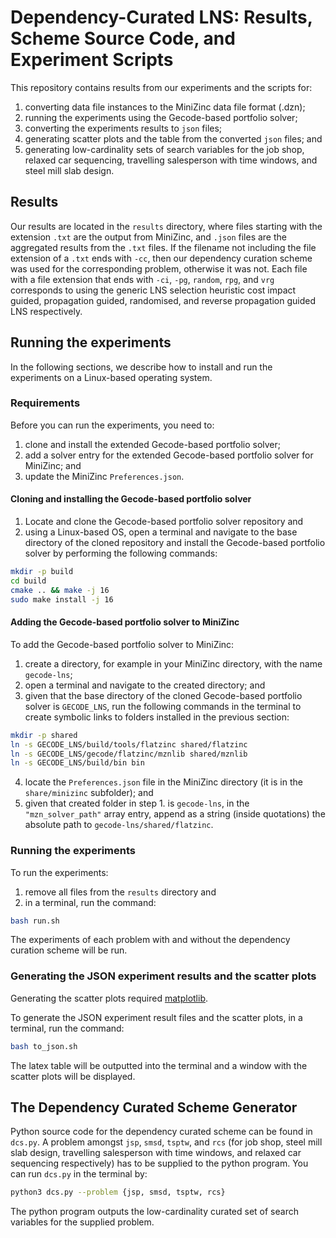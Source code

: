 # Dependency-Curated LNS: Results, Scheme Source Code, and Experiment Scripts
This repository contains results from our experiments and the scripts for: 
1. converting data file instances to the MiniZinc data file format (.dzn); 
2. running the experiments using the Gecode-based portfolio solver; 
3. converting the experiments results to `json` files; 
4. generating scatter plots and the table from the converted `json` files; and 
5. generating low-cardinality sets of search variables for the job shop, 
relaxed car sequencing, travelling salesperson with time windows, and 
steel mill slab design.

## Results
Our results are located in the `results` directory, where files starting with 
the extension `.txt` are the output from MiniZinc, and `.json` files are the 
aggregated results from the `.txt` files.
If the filename not including the file extension of a `.txt` ends with `-cc`, 
then our dependency curation scheme was used for the corresponding problem, 
otherwise it was not. 
Each file with a file extension that ends with `-ci`, `-pg`, `random`, `rpg`, 
and `vrg` corresponds to using the generic LNS selection heuristic 
cost impact guided, propagation guided, randomised, and reverse propagation 
guided LNS respectively. 


## Running the experiments
In the following sections, we describe how to install and run the experiments 
on a Linux-based operating system.

### Requirements
Before you can run the experiments, you need to:
1. clone and install the extended Gecode-based portfolio solver; 
2. add a solver entry for the extended Gecode-based portfolio solver 
for MiniZinc; and
3. update the MiniZinc `Preferences.json`. 

#### Cloning and installing the Gecode-based portfolio solver
1. Locate and clone the Gecode-based portfolio solver repository and
2. using a Linux-based OS, open a terminal and navigate to the base directory 
of the cloned repository and install the Gecode-based portfolio solver by 
performing the following commands:

```bash
mkdir -p build 
cd build
cmake .. && make -j 16
sudo make install -j 16
```

#### Adding the Gecode-based portfolio solver to MiniZinc 
To add the Gecode-based portfolio solver to MiniZinc: 
1. create a directory, for example in your MiniZinc directory, with the 
name `gecode-lns`; 
2. open a terminal and navigate to the created directory; and 
3. given that the base directory of the cloned Gecode-based portfolio solver is 
`GECODE_LNS`, run the following commands in the terminal to create symbolic 
links to folders installed in the previous section: 

```bash
mkdir -p shared
ln -s GECODE_LNS/build/tools/flatzinc shared/flatzinc
ln -s GECODE_LNS/gecode/flatzinc/mznlib shared/mznlib
ln -s GECODE_LNS/build/bin bin
```
4. locate the `Preferences.json` file in the MiniZinc directory (it is in the 
`share/minizinc` subfolder); and 
5. given that created folder in step 1. is `gecode-lns`, 
in the `"mzn_solver_path"` array entry, append as a string (inside quotations) 
the absolute path to `gecode-lns/shared/flatzinc`. 

### Running the experiments
To run the experiments: 
1. remove all files from the `results` directory and 
2. in a terminal, run the command: 
```bash
bash run.sh
```

The experiments of each problem with and without the dependency curation scheme 
will be run.

### Generating the JSON experiment results and the scatter plots
Generating the scatter plots required [matplotlib](https://matplotlib.org/).


To generate the JSON experiment result files and the scatter plots, in a 
terminal, run the command: 
```bash
bash to_json.sh
```

The latex table will be outputted into the terminal and a window with the 
scatter plots will be displayed.


## The Dependency Curated Scheme Generator
Python source code for the dependency curated scheme can be found in `dcs.py`. 
A problem amongst `jsp`, `smsd`, `tsptw`, and `rcs` (for job shop, 
steel mill slab design, travelling salesperson with time windows, and relaxed 
car sequencing respectively) has to be supplied to the python program.
You can run `dcs.py` in the terminal by:
```bash
python3 dcs.py --problem {jsp, smsd, tsptw, rcs}
```

The python program outputs the low-cardinality curated set of search variables 
for the supplied problem.
